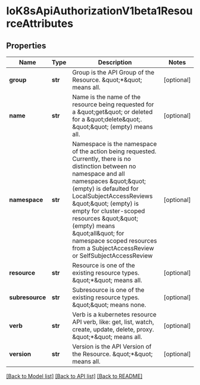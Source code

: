 # IoK8sApiAuthorizationV1beta1ResourceAttributes

## Properties
Name | Type | Description | Notes
------------ | ------------- | ------------- | -------------
**group** | **str** | Group is the API Group of the Resource.  \&quot;*\&quot; means all. | [optional] 
**name** | **str** | Name is the name of the resource being requested for a \&quot;get\&quot; or deleted for a \&quot;delete\&quot;. \&quot;\&quot; (empty) means all. | [optional] 
**namespace** | **str** | Namespace is the namespace of the action being requested.  Currently, there is no distinction between no namespace and all namespaces \&quot;\&quot; (empty) is defaulted for LocalSubjectAccessReviews \&quot;\&quot; (empty) is empty for cluster-scoped resources \&quot;\&quot; (empty) means \&quot;all\&quot; for namespace scoped resources from a SubjectAccessReview or SelfSubjectAccessReview | [optional] 
**resource** | **str** | Resource is one of the existing resource types.  \&quot;*\&quot; means all. | [optional] 
**subresource** | **str** | Subresource is one of the existing resource types.  \&quot;\&quot; means none. | [optional] 
**verb** | **str** | Verb is a kubernetes resource API verb, like: get, list, watch, create, update, delete, proxy.  \&quot;*\&quot; means all. | [optional] 
**version** | **str** | Version is the API Version of the Resource.  \&quot;*\&quot; means all. | [optional] 

[[Back to Model list]](../README.md#documentation-for-models) [[Back to API list]](../README.md#documentation-for-api-endpoints) [[Back to README]](../README.md)

